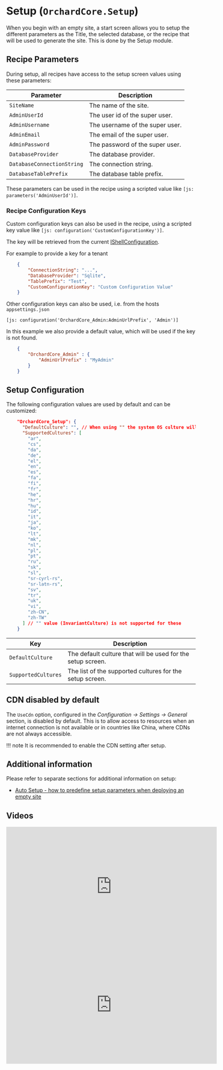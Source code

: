 # Setup (`OrchardCore.Setup`)

When you begin with an empty site, a start screen allows you to setup the different parameters as the Title, the selected database, or the recipe that will be used to generate the site. This is done by the Setup module.

## Recipe Parameters

During setup, all recipes have access to the setup screen values using these parameters:

| Parameter                  | Description                     |
|----------------------------|---------------------------------|
| `SiteName`                 | The name of the site.           |
| `AdminUserId`              | The user id of the super user.  |
| `AdminUsername`            | The username of the super user. |
| `AdminEmail`               | The email of the super user.    |
| `AdminPassword`            | The password of the super user. |
| `DatabaseProvider`         | The database provider.          |
| `DatabaseConnectionString` | The connection string.          |
| `DatabaseTablePrefix`      | The database table prefix.      |

These parameters can be used in the recipe using a scripted value like `[js: parameters('AdminUserId')]`.

### Recipe Configuration Keys

Custom configuration keys can also be used in the recipe, using a scripted key value like `[js: configuration('CustomConfigurationKey')]`.

The key will be retrieved from the current [IShellConfiguration](../Configuration/README.md).

For example to provide a key for a tenant

```json
    {
        "ConnectionString": "...",
        "DatabaseProvider": "Sqlite",
        "TablePrefix": "Test",
        "CustomConfigurationKey": "Custom Configuration Value"
    }
```

Other configuration keys can also be used, i.e. from the hosts `appsettings.json`

`[js: configuration('OrchardCore_Admin:AdminUrlPrefix', 'Admin')]`

In this example we also provide a default value, which will be used if the key is not found.

```json
    {
        "OrchardCore_Admin" : {
            "AdminUrlPrefix" : "MyAdmin"
        }
    }
```

## Setup Configuration

The following configuration values are used by default and can be customized:

```json
    "OrchardCore_Setup": {
      "DefaultCulture": "", // When using "" the system OS culture will be used
      "SupportedCultures": [
        "ar", 
        "cs", 
        "da", 
        "de", 
        "el", 
        "en", 
        "es", 
        "fa", 
        "fi", 
        "fr", 
        "he", 
        "hr", 
        "hu", 
        "id", 
        "it", 
        "ja", 
        "ko", 
        "lt", 
        "mk", 
        "nl", 
        "pl", 
        "pt", 
        "ru", 
        "sk", 
        "sl", 
        "sr-cyrl-rs", 
        "sr-latn-rs", 
        "sv", 
        "tr", 
        "uk", 
        "vi", 
        "zh-CN", 
        "zh-TW"
      ] // "" value (InvariantCulture) is not supported for these
    }
```

| Key                 | Description                                                 |
|---------------------|-------------------------------------------------------------|
| `DefaultCulture`    | The default culture that will be used for the setup screen. |
| `SupportedCultures` | The list of the supported cultures for the setup screen.    |

## CDN disabled by default

The `UseCdn` option, configured in the _Configuration -> Settings -> General_ section, is disabled by default.
This is to allow access to resources when an internet connection is not available or in countries like China, where CDNs are not always accessible.  

!!! note
    It is recommended to enable the CDN setting after setup.

## Additional information

Please refer to separate sections for additional information on setup:

- [Auto Setup - how to predefine setup parameters when deploying an empty site](../AutoSetup/README.md)

## Videos

<iframe width="560" height="315" src="https://www.youtube-nocookie.com/embed/usjGbjwbmNo" title="YouTube video player" frameborder="0" allow="accelerometer; autoplay; clipboard-write; encrypted-media; gyroscope; picture-in-picture" allowfullscreen></iframe>

<iframe width="560" height="315" src="https://www.youtube-nocookie.com/embed/cQJeS21wZHw" title="YouTube video player" frameborder="0" allow="accelerometer; autoplay; clipboard-write; encrypted-media; gyroscope; picture-in-picture" allowfullscreen></iframe>
